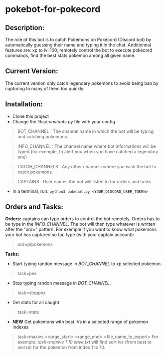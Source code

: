 # pokebot-for-pokecord

## **Description:**

The role of this bot is to catch Pokémons on Pokécord (Discord bot) by automatically guessing their name and typing it in the chat. Additionnal features are: xp to lvl 100, remotely control the bot to execute pokécord commands, find the best stats pokemon among all given name.

## **Current Version:**

The current version only catch legendary pokemons to avoid being ban by capturing to many of them too quickly.

## **Installation:** 
- Clone this project
- Change the _libs/constants.py_ file with your config
>  BOT_CHANNEL    : The channel name in which the bot will be typing and catching pokemons.

>  INFO_CHANNEL   : The channel name where bot informations will be typed (for exemple, to alert you when you have catched a legendary one)

>  CATCH_CHANNELS : Any other channels where you wish the bot to catch pokemons. 

>  CAPTAINS       : User names the bot will listen to for orders and tasks
- In a terminal, run: `python3 pokebot.py <YOUR_DISCORD_USER_TOKEN>`

## **Orders and Tasks:**

**Orders:** captains can type orders to control the bot remotely. Orders has to be type in the _INFO_CHANNEL_. The bot will then type whatever is written after the "ord=" pattern. For exemple if you want to know what pokemons your bot has captured so far, type (with your captain account):
> ord=p!pokemons

**Tasks:** 
- Start typing randon message in _BOT_CHANNEL_ to xp selected pokemon.
>  task=pex
- Stop typing randon message in _BOT_CHANNEL_.
>  task=stoppex
- Get stats for all <pokemonName> caught
>  task=stats <pokemonName>
- **NEW** Get pokemons with best IVs in a selected range of pokemon indexes
>  task=maxivs <range_start> <range_end> <file_name_to_export>
> For exemple: _task=maxivs 1 10 save.txt_ will find sort ivs (from best to worse) for the pokemon from index 1 to 10.
